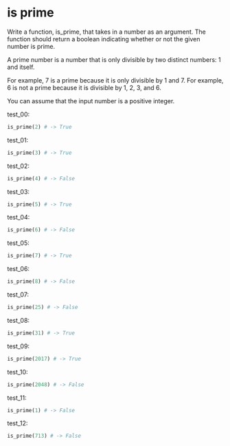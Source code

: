 # is prime

Write a function, is_prime, that takes in a number as an argument. The function should return a boolean indicating whether or not the given number is prime.

A prime number is a number that is only divisible by two distinct numbers: 1 and itself.

For example, 7 is a prime because it is only divisible by 1 and 7. For example, 6 is not a prime because it is divisible by 1, 2, 3, and 6.

You can assume that the input number is a positive integer.

test_00:
```py
is_prime(2) # -> True
```

test_01:
```py
is_prime(3) # -> True
```

test_02:
```py
is_prime(4) # -> False
```

test_03:
```py
is_prime(5) # -> True
```

test_04:
```py
is_prime(6) # -> False
```

test_05:
```py
is_prime(7) # -> True
```

test_06:
```py
is_prime(8) # -> False
```

test_07:
```py
is_prime(25) # -> False
```

test_08:
```py
is_prime(31) # -> True
```

test_09:
```py
is_prime(2017) # -> True
```

test_10:
```py
is_prime(2048) # -> False
```

test_11:
```py
is_prime(1) # -> False
```

test_12:
```py
is_prime(713) # -> False
```

